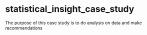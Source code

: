 # statistical_insight_case_study
The purpose of this case study is to do analysis on data and make recommendations
